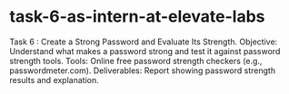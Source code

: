 # task-6-as-intern-at-elevate-labs
Task 6 : Create a Strong Password and Evaluate Its Strength. Objective: Understand what makes a password strong and test it against password strength tools. Tools: Online free password strength checkers (e.g., passwordmeter.com). Deliverables: Report showing password strength results and explanation.
